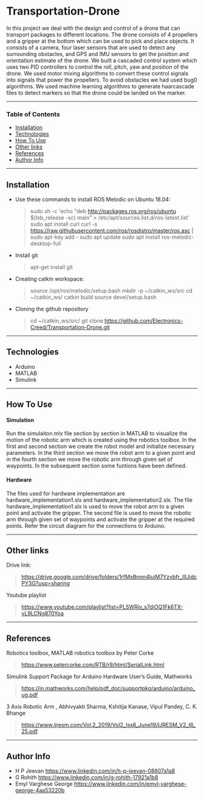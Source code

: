 # Transportation-Drone

In this project we deal with the design and control of a drone that can transport packages to different locations. The drone consists of 4 propellers and a gripper at the bottom which can be used to pick and place objects. It consists of a camera, four laser sensors that are used to detect any surrounding obstacles, and GPS and IMU sensors to get the position and orientation estimate of the drone. We built a cascaded control system which uses two PID controllers to control the roll, pitch, yaw and position of the drone. We used motor mixing algorithms to convert these control signals into signals that power the propellers. To avoid obstacles we had used bug0 algorithms. We used machine learning algorithms to generate haarcascade files to detect markers so that the drone could be landed on the marker. 

---

### Table of Contents

- [Installation](#installation)
- [Technologies](#technologies)
- [How To Use](#how-to-use)
- [Other links](#other-links)
- [References](#references)
- [Author Info](#author-info)

---

## Installation

- Use these commands to install ROS Melodic on Ubuntu 18.04: 
    > sudo sh -c 'echo "deb http://packages.ros.org/ros/ubuntu $(lsb_release -sc) main" > /etc/apt/sources.list.d/ros-latest.list'
    > sudo apt install curl
    > curl -s https://raw.githubusercontent.com/ros/rosdistro/master/ros.asc | sudo apt-key add -
    > sudo apt update
    > sudo apt install ros-melodic-desktop-full

- Install git
    > apt-get install git

- Creating catkin workspace: 
    > source /opt/ros/melodic/setup.bash
    > mkdir -p ~/catkin_ws/src
    > cd ~/catkin_ws/
    > catkin build
    > source devel/setup.bash
 
 - Cloning the github repository
    > cd ~/catkin_ws/src/
    > git clone https://github.com/Electronics-Creed/Transportation-Drone.git
 
---

## Technologies

- Arduino
- MATLAB
- Simulink

---

## How To Use

#### Simulation
Run the simulaiton.mlx file section by section in MATLAB to visualize the motion of the robotic arm which is created using the robotics toolbox. In the first and second section we create the robot model and initialize necessary parameters. In the third section we move the robot arm to a given point and in the fourth section we move the robotic arm through given set of waypoints. In the subsequent section some funtions have been defined.

#### Hardware
The files used for hardware implementation are hardware_implementation1.slx and hardware_implementation2.slx. The file hardware_implementation1.slx is used to move the robot arm to a given point and activate the gripper. The second file is used to move the robotic arm through given set of waypoints and activate the gripper at the required points. Refer the circuit diagram for the connections to Arduino.

---

## Other links

Drive link: 
 > https://drive.google.com/drive/folders/1rfMxBnnn4IuiM7Yzvbfr_llIJidcPY3G?usp=sharing

Youtube playlist
 > https://www.youtube.com/playlist?list=PLSWRiv_s7diOQ1Fk6TX-yL9LCNg870Yoa

---

## References

Robotics toolbox, MATLAB robotics toolbox by Peter Corke
 > https://www.petercorke.com/RTB/r9/html/SerialLink.html

Simulink Support Package for Arduino Hardware User’s Guide, Mathworks
 > https://in.mathworks.com/help/pdf_doc/supportpkg/arduino/arduino_ug.pdf

3 Axis Robotic Arm , Abhivyakti Sharma, Kshitija Kanase, Vipul Pandey, C. K. Bhange
 > https://www.ijresm.com/Vol.2_2019/Vol2_Iss6_June19/IJRESM_V2_I6_25.pdf

---

## Author Info

- H P Jeevan https://www.linkedin.com/in/h-p-jeevan-08607a1a8
- G Rohith https://www.linkedin.com/in/g-rohith-17921a1b8
- Emyl Varghese George https://www.linkedin.com/in/emyl-varghese-george-4aa53220b
